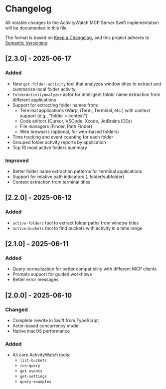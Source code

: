 # Changelog

All notable changes to the ActivityWatch MCP Server Swift implementation will be documented in this file.

The format is based on [Keep a Changelog](https://keepachangelog.com/en/1.1.0/),
and this project adheres to [Semantic Versioning](https://semver.org/spec/v2.0.0.html).

## [2.3.0] - 2025-06-17

### Added
- New `get-folder-activity` tool that analyzes window titles to extract and summarize local folder activity
- `FolderActivityAnalyzer` actor for intelligent folder name extraction from different applications
- Support for extracting folder names from:
  - Terminal applications (Warp, iTerm, Terminal, etc.) with context support (e.g., "folder = context")
  - Code editors (Cursor, VSCode, Xcode, JetBrains IDEs)
  - File managers (Finder, Path Finder)
  - Web browsers (optional, for web-based folders)
- Time tracking and event counting for each folder
- Grouped folder activity reports by application
- Top 10 most active folders summary

### Improved
- Better folder name extraction patterns for terminal applications
- Support for relative path indicators (..folder/subfolder)
- Context extraction from terminal titles

## [2.2.0] - 2025-06-12

### Added
- `active-folders` tool to extract folder paths from window titles
- `active-buckets` tool to find buckets with activity in a time range

## [2.1.0] - 2025-06-11

### Added
- Query normalization for better compatibility with different MCP clients
- Prompts support for guided workflows
- Better error messages

## [2.0.0] - 2025-06-10

### Changed
- Complete rewrite in Swift from TypeScript
- Actor-based concurrency model
- Native macOS performance

### Added
- All core ActivityWatch tools:
  - `list-buckets`
  - `run-query`
  - `get-events`
  - `get-settings`
  - `query-examples`